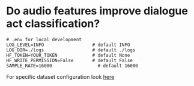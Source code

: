 # Do audio features improve dialogue act classification?

```
# .env for local development
LOG_LEVEL=INFO                  # default INFO
LOG_DIR=./logs                  # default ./logs
HF_TOKEN=YOUR_TOKEN             # default None
HF_WRITE_PERMISSION=False       # default False
SAMPLE_RATE=16000                 # default 16000
```

For specific dataset configuration look [here](config/datasets_config.py)